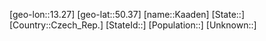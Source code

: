 ﻿---
location: [50.37,13.27]
mapzoom: [7,12] 
mapmarker: city 
type: City
tags:
- geo/City


SpocWebEntityId: 31239
isDeleted: false
confidential: public

---
[geo-lon::13.27]
[geo-lat::50.37]
[name::Kaaden]
[State::]
[Country::Czech_Rep.]
[StateId::]
[Population::]
[Unknown::]

